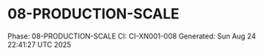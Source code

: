 # 08-PRODUCTION-SCALE
Phase: 08-PRODUCTION-SCALE
CI: CI-XN001-008
Generated: Sun Aug 24 22:41:27 UTC 2025
